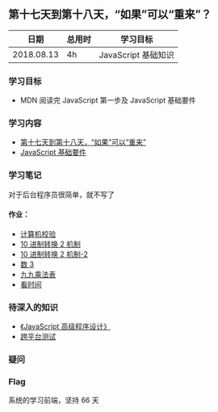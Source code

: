 ## 第十七天到第十八天，“如果”可以“重来”？

| 日期       | 总用时 | 学习目标            |
| ---------- | ------ | ------------------- |
| 2018.08.13 | 4h     | JavaScript 基础知识 |

### 学习目标

- MDN 阅读完 JavaScript 第一步及 JavaScript 基础要件

### 学习内容

- [第十七天到第十八天，“如果”可以“重来”](http://ife.baidu.com/course/detail/id/46)
- [JavaScript 基础要件](https://developer.mozilla.org/zh-CN/docs/Learn/JavaScript/Building_blocks)

### 学习笔记

对于后台程序员很简单，就不写了

#### 作业：

- [计算机校验](https://codepen.io/mumubin/pen/OwYRjb)
- [10 进制转换 2 机制](https://codepen.io/mumubin/pen/PBvGJG)
- [10 进制转换 2 机制-2](https://codepen.io/mumubin/pen/xJNEXe)
- [数 3](https://codepen.io/mumubin/pen/yqWaPj)
- [九九乘法表](https://codepen.io/mumubin/pen/oMRzWK)
- [看时间](https://codepen.io/mumubin/pen/qyGajG)

### 待深入的知识

- [《JavaScript 高级程序设计》](https://book.douban.com/subject/10546125/)
- [跨平台测试](https://developer.mozilla.org/en-US/docs/Learn/Tools_and_testing/Cross_browser_testing)

### 疑问

### Flag

系统的学习前端，坚持 66 天
